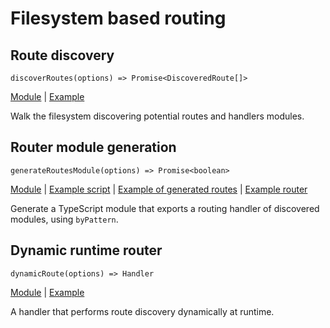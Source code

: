 # Filesystem based routing

## Route discovery

`discoverRoutes(options) => Promise<DiscoveredRoute[]>`

[Module](../lib/discover_routes.ts) |
[Example](../examples/scripts/discover_routes.ts)

Walk the filesystem discovering potential routes and handlers modules.

## Router module generation

`generateRoutesModule(options) => Promise<boolean>`

[Module](../lib/generate_routes_module.ts) |
[Example script](../examples/scripts/generate_routes.ts) |
[Example of generated routes](../examples/routes.ts) |
[Example router](../examples/generated_routes.ts)

Generate a TypeScript module that exports a routing handler of discovered
modules, using `byPattern`.

## Dynamic runtime router

`dynamicRoute(options) => Handler`

[Module](../lib/dynamic_route.ts) | [Example](../examples/dynamic_route.ts)

A handler that performs route discovery dynamically at runtime.
